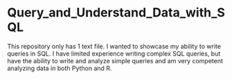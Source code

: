 # Query_and_Understand_Data_with_SQL
This repository only has 1 text file. I wanted to showcase my ability to write queries in SQL. I have limited experience writing complex SQL queries, but have the ability to write and analyze simple queries and am very competent analyzing data in both Python and R.
